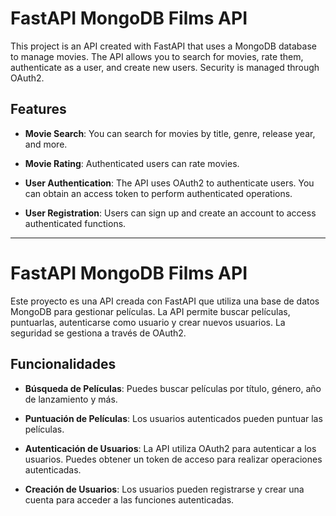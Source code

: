 # FastAPI MongoDB Films API

This project is an API created with FastAPI that uses a MongoDB database to manage movies. The API allows you to search for movies, rate them, authenticate as a user, and create new users. Security is managed through OAuth2.

## Features

- **Movie Search**: You can search for movies by title, genre, release year, and more.

- **Movie Rating**: Authenticated users can rate movies.

- **User Authentication**: The API uses OAuth2 to authenticate users. You can obtain an access token to perform authenticated operations.

- **User Registration**: Users can sign up and create an account to access authenticated functions.

---

# FastAPI MongoDB Films API

Este proyecto es una API creada con FastAPI que utiliza una base de datos MongoDB para gestionar películas. La API permite buscar películas, puntuarlas, autenticarse como usuario y crear nuevos usuarios. La seguridad se gestiona a través de OAuth2.

## Funcionalidades

- **Búsqueda de Películas**: Puedes buscar películas por título, género, año de lanzamiento y más.

- **Puntuación de Películas**: Los usuarios autenticados pueden puntuar las películas.

- **Autenticación de Usuarios**: La API utiliza OAuth2 para autenticar a los usuarios. Puedes obtener un token de acceso para realizar operaciones autenticadas.

- **Creación de Usuarios**: Los usuarios pueden registrarse y crear una cuenta para acceder a las funciones autenticadas.

